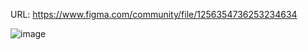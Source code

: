 URL: https://www.figma.com/community/file/1256354736253234634

![image](https://github.com/Gleison-1/Projeto_05-Galaxies_Grid/assets/20865183/0cb3af88-fffa-4c2c-a84e-e3802b3b0006)
